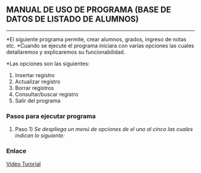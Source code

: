 ## MANUAL DE USO DE PROGRAMA (BASE DE DATOS DE LISTADO DE ALUMNOS)
___

*El siguiente programa permite, crear alumnos, grados, ingreso de notas etc.
*Cuando se ejecute el programa iniciara con varias opciones las cuales detallaremos y explicaremos su funcionabilidad.

*Las opciones son las siguientes:

1.	Insertar registro
2.	Actualizar registro
3.	Borrar registros
4.	Consultar/buscar registro
5.	Salir del programa



### Pasos para ejecutar programa
1. Paso 1) *Se despliega un menú de opciones de el uno al cinco las cuales indican lo siguiente:*

 

### Enlace
[Video Turorial](https://youtu.be/TeSJP7zJD_E)
